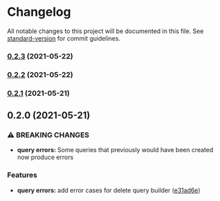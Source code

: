 # Changelog

All notable changes to this project will be documented in this file. See [standard-version](https://github.com/conventional-changelog/standard-version) for commit guidelines.

### [0.2.3](https://github.com/antman261/tiny-fixtures/compare/v0.2.2...v0.2.3) (2021-05-22)

### [0.2.2](https://github.com/antman261/tiny-fixtures/compare/v0.2.1...v0.2.2) (2021-05-22)

### [0.2.1](https://github.com/antman261/tiny-fixtures/compare/v0.2.0...v0.2.1) (2021-05-21)

## 0.2.0 (2021-05-21)


### ⚠ BREAKING CHANGES

* **query errors:** Some queries that previously would have been created now produce errors

### Features

* **query errors:** add error cases for delete query builder ([e31ad6e](https://github.com/antman261/tiny-fixtures/commit/e31ad6e1e1efc3b20fbb6b216f781617f7fd7feb))
